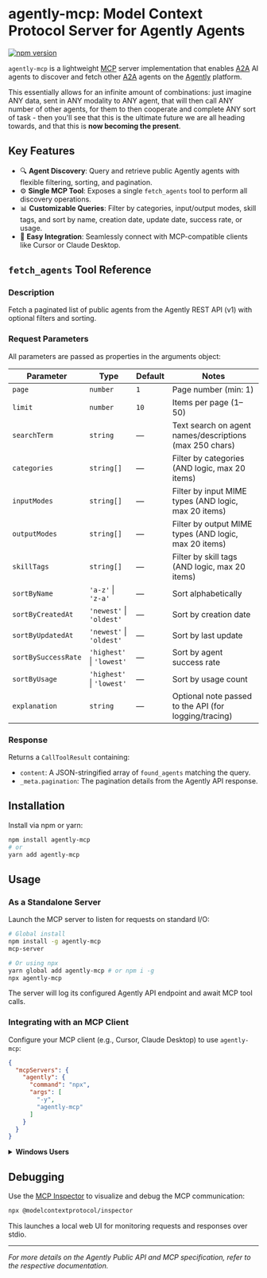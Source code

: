 # agently-mcp: Model Context Protocol Server for Agently Agents

[![npm version](https://badge.fury.io/js/agently-mcp.svg)](https://badge.fury.io/js/agently-mcp)

`agently-mcp` is a lightweight [MCP](https://github.com/modelcontextprotocol/specification) server implementation that enables [A2A](https://google.github.io/A2A/) AI agents to discover and fetch other [A2A](https://google.github.io/A2A/) agents on the [Agently](https://agently.gg) platform. 


This essentially allows for an infinite amount of combinations: just imagine ANY data, sent in ANY modality to ANY agent, that will then call ANY number of other agents, for them to then cooperate and complete ANY sort of task - then you'll see that this is the ultimate future we are all heading towards, and that this is **now becoming the present**.

## Key Features

* 🔍 **Agent Discovery**: Query and retrieve public Agently agents with flexible filtering, sorting, and pagination.
* ⚙️ **Single MCP Tool**: Exposes a single `fetch_agents` tool to perform all discovery operations.
* 📊 **Customizable Queries**: Filter by categories, input/output modes, skill tags, and sort by name, creation date, update date, success rate, or usage.
* 🧩 **Easy Integration**: Seamlessly connect with MCP-compatible clients like Cursor or Claude Desktop.

## `fetch_agents` Tool Reference

### Description

Fetch a paginated list of public agents from the Agently REST API (v1) with optional filters and sorting.

### Request Parameters

All parameters are passed as properties in the arguments object:

| Parameter           | Type                      | Default | Notes                                                   |
| ------------------- | ------------------------- | ------- | ------------------------------------------------------- |
| `page`              | `number`                  | `1`     | Page number (min: 1)                                    |
| `limit`             | `number`                  | `10`    | Items per page (1–50)                                   |
| `searchTerm`        | `string`                  | —       | Text search on agent names/descriptions (max 250 chars) |
| `categories`        | `string[]`                | —       | Filter by categories (AND logic, max 20 items)          |
| `inputModes`        | `string[]`                | —       | Filter by input MIME types (AND logic, max 20 items)    |
| `outputModes`       | `string[]`                | —       | Filter by output MIME types (AND logic, max 20 items)   |
| `skillTags`         | `string[]`                | —       | Filter by skill tags (AND logic, max 20 items)          |
| `sortByName`        | `'a-z'` \| `'z-a'`        | —       | Sort alphabetically                                     |
| `sortByCreatedAt`   | `'newest'` \| `'oldest'`  | —       | Sort by creation date                                   |
| `sortByUpdatedAt`   | `'newest'` \| `'oldest'`  | —       | Sort by last update                                     |
| `sortBySuccessRate` | `'highest'` \| `'lowest'` | —       | Sort by agent success rate                              |
| `sortByUsage`       | `'highest'` \| `'lowest'` | —       | Sort by usage count                                     |
| `explanation`       | `string`                  | —       | Optional note passed to the API (for logging/tracing)   |

### Response

Returns a `CallToolResult` containing:

* `content`: A JSON-stringified array of `found_agents` matching the query.
* `_meta.pagination`: The pagination details from the Agently API response.

## Installation

Install via npm or yarn:

```bash
npm install agently-mcp
# or
yarn add agently-mcp
```

## Usage

### As a Standalone Server

Launch the MCP server to listen for requests on standard I/O:

```bash
# Global install
npm install -g agently-mcp
mcp-server

# Or using npx
yarn global add agently-mcp # or npm i -g
npx agently-mcp
```

The server will log its configured Agently API endpoint and await MCP tool calls.

### Integrating with an MCP Client

Configure your MCP client (e.g., Cursor, Claude Desktop) to use `agently-mcp`:

```json
{
  "mcpServers": {
    "agently": {
      "command": "npx",
      "args": [
        "-y",
        "agently-mcp"
      ]
    }
  }
}
```

<details>
<summary><strong>Windows Users</strong></summary>
<br>
If you encounter execution issues, wrap the invocation in a `cmd /c` call:

```json
{
  "mcpServers": {
    "agently": {
      "command": "cmd",
      "args": [
        "/c",
        "-y",
        "npx",
        "agently-mcp"
      ]
    }
  }
}
```

</details>

## Debugging

Use the [MCP Inspector](https://github.com/modelcontextprotocol/inspector) to visualize and debug the MCP communication:

```bash
npx @modelcontextprotocol/inspector
```

This launches a local web UI for monitoring requests and responses over stdio.

---

*For more details on the Agently Public API and MCP specification, refer to the respective documentation.*
